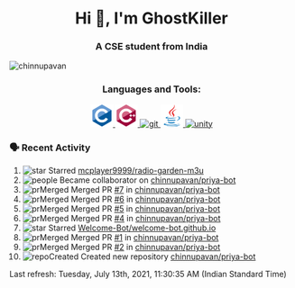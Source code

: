 <h1 align="center">Hi 👋, I'm GhostKiller</h1>
<h3 align="center">A CSE student from India</h3>

<p align="left"> <img src="https://komarev.com/ghpvc/?username=chinnupavan&label=Profile%20views&color=0e75b6&style=flat" alt="chinnupavan" /> </p>


<h3 align="center">Languages and Tools:</h3>
<p align="center"> <a href="https://www.cprogramming.com/" target="_blank"> <img src="https://raw.githubusercontent.com/devicons/devicon/master/icons/c/c-original.svg" alt="c" width="40" height="40"/> </a> <a href="https://www.w3schools.com/cpp/" target="_blank"> <img src="https://raw.githubusercontent.com/devicons/devicon/master/icons/cplusplus/cplusplus-original.svg" alt="cplusplus" width="40" height="40"/> </a> <a href="https://git-scm.com/" target="_blank"> <img src="https://www.vectorlogo.zone/logos/git-scm/git-scm-icon.svg" alt="git" width="40" height="40"/> </a> <a href="https://www.java.com" target="_blank"> <img src="https://raw.githubusercontent.com/devicons/devicon/master/icons/java/java-original.svg" alt="java" width="40" height="40"/> </a> <a href="https://unity.com/" target="_blank"> <img src="https://www.vectorlogo.zone/logos/unity3d/unity3d-icon.svg" alt="unity" width="40" height="40"/> </a> </p>

### 🗣 Recent Activity
<!--RECENT_ACTIVITY:start-->
1. ![star] Starred [mcplayer9999/radio-garden-m3u](https://github.com/mcplayer9999/radio-garden-m3u)
2. ![people] Became collaborator on [chinnupavan/priya-bot](https://github.com/chinnupavan/priya-bot)
3. ![prMerged] Merged PR [#7](https://github.com/chinnupavan/priya-bot/pull/7) in [chinnupavan/priya-bot](https://github.com/chinnupavan/priya-bot)
4. ![prMerged] Merged PR [#6](https://github.com/chinnupavan/priya-bot/pull/6) in [chinnupavan/priya-bot](https://github.com/chinnupavan/priya-bot)
5. ![prMerged] Merged PR [#5](https://github.com/chinnupavan/priya-bot/pull/5) in [chinnupavan/priya-bot](https://github.com/chinnupavan/priya-bot)
6. ![prMerged] Merged PR [#4](https://github.com/chinnupavan/priya-bot/pull/4) in [chinnupavan/priya-bot](https://github.com/chinnupavan/priya-bot)
7. ![star] Starred [Welcome-Bot/welcome-bot.github.io](https://github.com/Welcome-Bot/welcome-bot.github.io)
8. ![prMerged] Merged PR [#1](https://github.com/chinnupavan/priya-bot/pull/1) in [chinnupavan/priya-bot](https://github.com/chinnupavan/priya-bot)
9. ![prMerged] Merged PR [#2](https://github.com/chinnupavan/priya-bot/pull/2) in [chinnupavan/priya-bot](https://github.com/chinnupavan/priya-bot)
10. ![repoCreated] Created new repository [chinnupavan/priya-bot](https://github.com/chinnupavan/priya-bot)
<!--RECENT_ACTIVITY:end-->
<!--RECENT_ACTIVITY:last_update-->
Last refresh: Tuesday, July 13th, 2021, 11:30:35 AM (Indian Standard Time)
<!--RECENT_ACTIVITY:last_update_end-->

<!-- Badges -->
[issueOpened]: https://cdn.jsdelivr.net/gh/Readme-Workflows/Readme-Icons@main/icons/octicons/IssueOpenedOld.svg
[issueClosed]: https://cdn.jsdelivr.net/gh/Readme-Workflows/Readme-Icons@main/icons/octicons/IssueClosedOld.svg

[prOpened]: https://cdn.jsdelivr.net/gh/Readme-Workflows/Readme-Icons@main/icons/octicons/PullRequestOpened.svg
[prClosed]: https://cdn.jsdelivr.net/gh/Readme-Workflows/Readme-Icons@main/icons/octicons/PullRequestClosed.svg
[prMerged]: https://cdn.jsdelivr.net/gh/Readme-Workflows/Readme-Icons@main/icons/octicons/PullRequestMerged.svg

[comment]: https://cdn.jsdelivr.net/gh/Readme-Workflows/Readme-Icons@main/icons/octicons/Comment.svg

[changesRequested]: https://cdn.jsdelivr.net/gh/Readme-Workflows/Readme-Icons@main/icons/octicons/RequestedChanges.svg
[approved]: https://cdn.jsdelivr.net/gh/Readme-Workflows/Readme-Icons@main/icons/octicons/ApprovedChanges.svg

[repoCreated]: https://cdn.jsdelivr.net/gh/Readme-Workflows/Readme-Icons@main/icons/octicons/Repository.svg
[release]: https://cdn.jsdelivr.net/gh/Readme-Workflows/Readme-Icons@main/icons/octicons/Release.svg
[star]: https://cdn.jsdelivr.net/gh/Readme-Workflows/Readme-Icons@main/icons/octicons/StarredRepository.svg
[wiki]: https://cdn.jsdelivr.net/gh/Readme-Workflows/Readme-Icons@main/icons/octicons/Wiki.svg
[fork]: https://cdn.jsdelivr.net/gh/Readme-Workflows/Readme-Icons@main/icons/octicons/ForkedRepository.svg
[people]: https://cdn.jsdelivr.net/gh/Readme-Workflows/Readme-Icons@main/icons/octicons/People.svg
